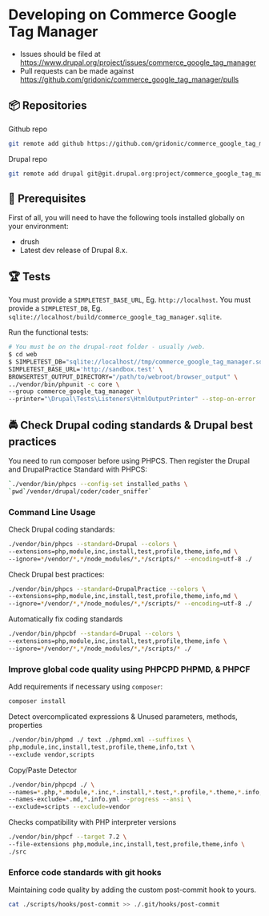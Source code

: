 # Developing on Commerce Google Tag Manager

- Issues should be filed at
  https://www.drupal.org/project/issues/commerce_google_tag_manager
- Pull requests can be made against
  https://github.com/gridonic/commerce_google_tag_manager/pulls

## 📦 Repositories

Github repo

```bash
git remote add github https://github.com/gridonic/commerce_google_tag_manager
```

Drupal repo

```bash
git remote add drupal git@git.drupal.org:project/commerce_google_tag_manager.git
```

## 🔧 Prerequisites

First of all, you will need to have the following tools installed
globally on your environment:

- drush
- Latest dev release of Drupal 8.x.

## 🏆 Tests

You must provide a `SIMPLETEST_BASE_URL`, Eg. `http://localhost`.
You must provide a `SIMPLETEST_DB`, Eg. `sqlite://localhost/build/commerce_google_tag_manager.sqlite`.

Run the functional tests:

```bash
# You must be on the drupal-root folder - usually /web.
$ cd web
$ SIMPLETEST_DB="sqlite://localhost//tmp/commerce_google_tag_manager.sqlite" \
SIMPLETEST_BASE_URL='http://sandbox.test' \
BROWSERTEST_OUTPUT_DIRECTORY="/path/to/webroot/browser_output" \
../vendor/bin/phpunit -c core \
--group commerce_google_tag_manager \
--printer="\Drupal\Tests\Listeners\HtmlOutputPrinter" --stop-on-error
```

## 🚔 Check Drupal coding standards & Drupal best practices

You need to run composer before using PHPCS. Then register the Drupal
and DrupalPractice Standard with PHPCS:

```bash
`./vendor/bin/phpcs --config-set installed_paths \
`pwd`/vendor/drupal/coder/coder_sniffer`
```

### Command Line Usage

Check Drupal coding standards:

```bash
./vendor/bin/phpcs --standard=Drupal --colors \
--extensions=php,module,inc,install,test,profile,theme,info,md \
--ignore=*/vendor/*,*/node_modules/*,*/scripts/* --encoding=utf-8 ./
```

Check Drupal best practices:

```bash
./vendor/bin/phpcs --standard=DrupalPractice --colors \
--extensions=php,module,inc,install,test,profile,theme,info,md \
--ignore=*/vendor/*,*/node_modules/*,*/scripts/* --encoding=utf-8 ./
```

Automatically fix coding standards

```bash
./vendor/bin/phpcbf --standard=Drupal --colors \
--extensions=php,module,inc,install,test,profile,theme,info \
--ignore=*/vendor/*,*/node_modules/*,*/scripts/* ./
```

### Improve global code quality using PHPCPD PHPMD, & PHPCF

Add requirements if necessary using `composer`:

```bash
composer install
```

Detect overcomplicated expressions & Unused parameters, methods, properties

```bash
./vendor/bin/phpmd ./ text ./phpmd.xml --suffixes \
php,module,inc,install,test,profile,theme,info,txt \
--exclude vendor,scripts
```

Copy/Paste Detector

```bash
./vendor/bin/phpcpd ./ \
--names=*.php,*.module,*.inc,*.install,*.test,*.profile,*.theme,*.info,*.txt \
--names-exclude=*.md,*.info.yml --progress --ansi \
--exclude=scripts --exclude=vendor
```

Checks compatibility with PHP interpreter versions

```bash
./vendor/bin/phpcf --target 7.2 \
--file-extensions php,module,inc,install,test,profile,theme,info \
./src
```

### Enforce code standards with git hooks

Maintaining code quality by adding the custom post-commit hook to yours.

```bash
cat ./scripts/hooks/post-commit >> ./.git/hooks/post-commit
```

